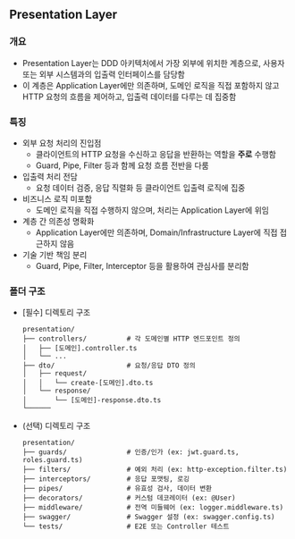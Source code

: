 ## Presentation Layer

### 개요 
  - Presentation Layer는 DDD 아키텍처에서 가장 외부에 위치한 계층으로, 사용자 또는 외부 시스템과의 입출력 인터페이스를 담당함
  - 이 계층은 Application Layer에만 의존하며, 도메인 로직을 직접 포함하지 않고 HTTP 요청의 흐름을 제어하고, 입출력 데이터를 다루는 데 집중함

### 특징
  - 외부 요청 처리의 진입점
    - 클라이언트의 HTTP 요청을 수신하고 응답을 반환하는 역할을 **주로** 수행함
    - Guard, Pipe, Filter 등과 함께 요청 흐름 전반을 다룸
  - 입출력 처리 전담
    - 요청 데이터 검증, 응답 직렬화 등 클라이언트 입출력 로직에 집중
  - 비즈니스 로직 미포함
    - 도메인 로직을 직접 수행하지 않으며, 처리는 Application Layer에 위임
  - 계층 간 의존성 명확화
    - Application Layer에만 의존하며, Domain/Infrastructure Layer에 직접 접근하지 않음
  - 기술 기반 책임 분리
    - Guard, Pipe, Filter, Interceptor 등을 활용하여 관심사를 분리함

### 폴더 구조
- [필수] 디렉토리 구조
  ```
  presentation/
  ├── controllers/          # 각 도메인별 HTTP 엔드포인트 정의
  │   ├── [도메인].controller.ts
  │   └── ...
  ├── dto/                  # 요청/응답 DTO 정의
  │   ├── request/
  │   │   └── create-[도메인].dto.ts
  │   └── response/
  │       └── [도메인]-response.dto.ts
  └──────
  ```
- (선택) 디렉토리 구조
  ```
  presentation/
  ├── guards/               # 인증/인가 (ex: jwt.guard.ts, roles.guard.ts)
  ├── filters/              # 예외 처리 (ex: http-exception.filter.ts)
  ├── interceptors/         # 응답 포맷팅, 로깅
  ├── pipes/                # 유효성 검사, 데이터 변환
  ├── decorators/           # 커스텀 데코레이터 (ex: @User)
  ├── middleware/           # 전역 미들웨어 (ex: logger.middleware.ts)
  ├── swagger/              # Swagger 설정 (ex: swagger.config.ts)
  └── tests/                # E2E 또는 Controller 테스트
  ```
